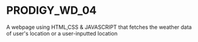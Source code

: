 # PRODIGY_WD_04
A webpage using HTML,CSS &amp; JAVASCRIPT that fetches the weather data of user's location or a user-inputted location
